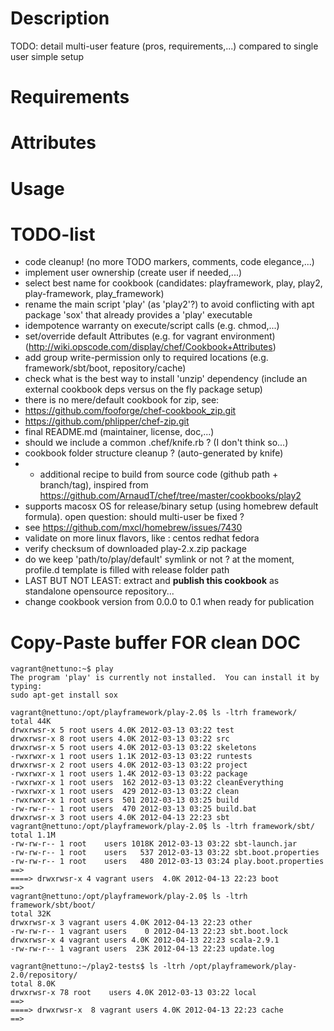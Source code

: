 Description
===========

TODO: detail multi-user feature (pros, requirements,...) compared to single user simple setup

Requirements
============

Attributes
==========

Usage
=====

TODO-list
=========

 * code cleanup! (no more TODO markers, comments, code elegance,...)
 * implement user ownership (create user if needed,...)
 * select best name for cookbook (candidates: playframework, play, play2, play-framework, play_framework)
 * rename the main script 'play' (as 'play2'?) to avoid conflicting with apt package 'sox' that already provides a 'play' executable 
 * idempotence warranty on execute/script calls (e.g. chmod,...)
 * set/override default Attributes (e.g. for vagrant environment) (http://wiki.opscode.com/display/chef/Cookbook+Attributes)
 * add group write-permission only to required locations (e.g. framework/sbt/boot, repository/cache)
 * check what is the best way to install 'unzip' dependency (include an external cookbook deps versus on the fly package setup)
  * there is no mere/default cookbook for zip, see:
   * https://github.com/fooforge/chef-cookbook_zip.git 
   * https://github.com/phlipper/chef-zip.git
 * final README.md (maintainer, license, doc,...)
  * should we include a common .chef/knife.rb ? (I don't think so...)
 * cookbook folder structure cleanup ? (auto-generated by knife)
 * + additional recipe to build from source code (github path + branch/tag), inspired from https://github.com/ArnaudT/chef/tree/master/cookbooks/play2
 * supports macosx OS for release/binary setup (using homebrew default formula). open question: should multi-user be fixed ?
  * see https://github.com/mxcl/homebrew/issues/7430
 * validate on more linux flavors, like : centos redhat fedora
 * verify checksum of downloaded play-2.x.zip package
 * do we keep 'path/to/play/default' symlink or not ? at the moment, profile.d template is filled with release folder path
 * LAST BUT NOT LEAST: extract and **publish this cookbook** as standalone opensource repository...
  * change cookbook version from 0.0.0 to 0.1 when ready for publication

Copy-Paste buffer FOR clean DOC
===============================


```
vagrant@nettuno:~$ play
The program 'play' is currently not installed.  You can install it by typing:
sudo apt-get install sox
```

```
vagrant@nettuno:/opt/playframework/play-2.0$ ls -ltrh framework/
total 44K
drwxrwsr-x 5 root users 4.0K 2012-03-13 03:22 test
drwxrwsr-x 8 root users 4.0K 2012-03-13 03:22 src
drwxrwsr-x 5 root users 4.0K 2012-03-13 03:22 skeletons
-rwxrwxr-x 1 root users 1.1K 2012-03-13 03:22 runtests
drwxrwsr-x 2 root users 4.0K 2012-03-13 03:22 project
-rwxrwxr-x 1 root users 1.4K 2012-03-13 03:22 package
-rwxrwxr-x 1 root users  162 2012-03-13 03:22 cleanEverything
-rwxrwxr-x 1 root users  429 2012-03-13 03:22 clean
-rwxrwxr-x 1 root users  501 2012-03-13 03:25 build
-rw-rw-r-- 1 root users  470 2012-03-13 03:25 build.bat
drwxrwsr-x 3 root users 4.0K 2012-04-13 22:23 sbt
vagrant@nettuno:/opt/playframework/play-2.0$ ls -ltrh framework/sbt/
total 1.1M
-rw-rw-r-- 1 root    users 1018K 2012-03-13 03:22 sbt-launch.jar
-rw-rw-r-- 1 root    users   537 2012-03-13 03:22 sbt.boot.properties
-rw-rw-r-- 1 root    users   480 2012-03-13 03:24 play.boot.properties
==>
====> drwxrwsr-x 4 vagrant users  4.0K 2012-04-13 22:23 boot
==>
vagrant@nettuno:/opt/playframework/play-2.0$ ls -ltrh framework/sbt/boot/
total 32K
drwxrwsr-x 3 vagrant users 4.0K 2012-04-13 22:23 other
-rw-rw-r-- 1 vagrant users    0 2012-04-13 22:23 sbt.boot.lock
drwxrwsr-x 4 vagrant users 4.0K 2012-04-13 22:23 scala-2.9.1
-rw-rw-r-- 1 vagrant users  23K 2012-04-13 22:23 update.log

vagrant@nettuno:~/play2-tests$ ls -ltrh /opt/playframework/play-2.0/repository/
total 8.0K
drwxrwsr-x 78 root    users 4.0K 2012-03-13 03:22 local
==>
====> drwxrwsr-x  8 vagrant users 4.0K 2012-04-13 22:23 cache
==>
```

